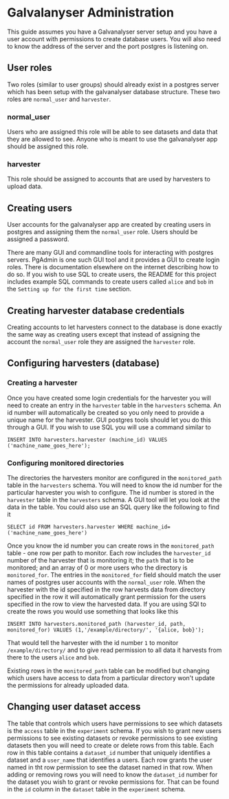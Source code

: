 # Galvalanyser Administration
This guide assumes you have a Galvanalyser server setup and you have a user account with permissions to create database users.
You will also need to know the address of the server and the port postgres is listening on.

## User roles
Two roles (similar to user groups) should already exist in a postgres server which has been setup with the galvanalyser database structure. These two roles are `normal_user` and `harvester`.

### normal_user
Users who are assigned this role will be able to see datasets and data that they are allowed to see. Anyone who is meant to use the galvanalyser app should be assigned this role.

### harvester
This role should be assigned to accounts that are used by harvesters to upload data.

## Creating users
User accounts for the galvanalyser app are created by creating users in postgres and assigning them the `normal_user` role. Users should be assigned a password.

There are many GUI and commandline tools for interacting with postgres servers. PgAdmin is one such GUI tool and it provides a GUI to create login roles. There is documentation elsewhere on the internet describing how to do so. If you wish to use SQL to create users, the README for this project includes example SQL commands to create users called `alice` and `bob` in the `Setting up for the first time` section.

## Creating harvester database credentials
Creating accounts to let harvesters connect to the database is done exactly the same way as creating users except that instead of assigning the account the `normal_user` role they are assigned the `harvester` role.

## Configuring harvesters (database)

### Creating a harvester
Once you have created some login credentials for the harvester you will need to create an entry in the `harvester` table in the `harvesters` schema. An id number will automatically be created so you only need to provide a unique name for the harvester. GUI postgres tools should let you do this through a GUI. If you wish to use SQL you will use a command similar to
```
INSERT INTO harvesters.harvester (machine_id) VALUES ('machine_name_goes_here');
```

### Configuring monitored directories
The directories the harvesters monitor are configured in the `monitored_path` table in the `harvesters` schema. You will need to know the id number for the particular harvester you wish to configure. The id number is stored in the `harvester` table in the `harvesters` schema. A GUI tool will let you look at the data in the table. You could also use an SQL query like the following to find it
```
SELECT id FROM harvesters.harvester WHERE machine_id=('machine_name_goes_here')
```
Once you know the id number you can create rows in the `monitored_path` table - one row per path to monitor. Each row includes the `harvester_id` number of the harvester that is monitoring it; the `path` that is to be monitored; and an array of 0 or more users who the directory is `monitored_for`. The entries in the `monitored_for` field should match the user names of postgres user accounts with the `normal_user` role. When the harvester with the id specified in the row harvests data from directory specified in the row it will automatically grant permission for the users specified in the row to view the harvested data. If you are using SQl to create the rows you would use something that looks like this
```
INSERT INTO harvesters.monitored_path (harvester_id, path, monitored_for) VALUES (1,'/example/directory/', '{alice, bob}');
```
That would tell the harvester with the id number `1` to monitor `/example/directory/` and to give read permission to all data it harvests from there to the users `alice` and `bob`.

Existing rows in the `monitored_path` table can be modified but changing which users have access to data from a particular directory won't update the permissions for already uploaded data.

## Changing user dataset access
The table that controls which users have permissions to see which datasets is the `access` table in the `experiment` schema. If you wish to grant new users permissions to see existing datasets or revoke permissions to see existing datasets then you will need to create or delete rows from this table. Each row in this table contains a `dataset_id` number that uniquely identifies a dataset and a `user_name` that identifies a users. Each row grants the user named in tht row permission to see the dataset named in that row.
When adding or removing rows you will need to know the `dataset_id` number for the dataset you wish to grant or revoke permissions for. That can be found in the `id` column in the `dataset` table in the `experiment` schema.